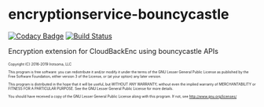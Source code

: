 # encryptionservice-bouncycastle 

[![Codacy Badge](https://api.codacy.com/project/badge/Grade/1cbe09f4e59e4debbb97db8e8ada24df)](https://www.codacy.com/app/irotsoma/cloudbackenc-encryption-bouncycastle?utm_source=github.com&amp;utm_medium=referral&amp;utm_content=irotsoma/cloudbackenc-encryption-bouncycastle&amp;utm_campaign=Badge_Grade)
[![Build Status](https://travis-ci.com/irotsoma/cloudbackenc-encryption-bouncycastle.svg?branch=master)](https://travis-ci.com/irotsoma/cloudbackenc-encryption-bouncycastle)

Encryption extension for CloudBackEnc using bouncycastle APIs

<span style="font-size: .5em;">
Copyright (C) 2016-2019  Irotsoma, LLC

This program is free software: you can redistribute it and/or modify
it under the terms of the GNU Lesser General Public License as published by
the Free Software Foundation, either version 3 of the License, or
(at your option) any later version.

This program is distributed in the hope that it will be useful,
but WITHOUT ANY WARRANTY; without even the implied warranty of
MERCHANTABILITY or FITNESS FOR A PARTICULAR PURPOSE.  See the
GNU Lesser General Public License for more details.

You should have received a copy of the GNU Lesser General Public License
along with this program.  If not, see <http://www.gnu.org/licenses/>
</span>
